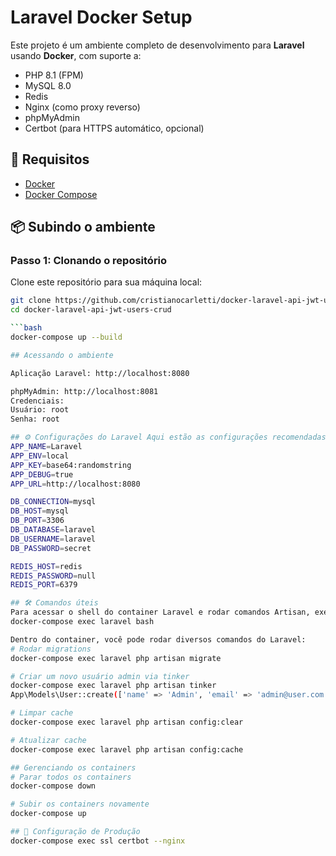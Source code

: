 # Laravel Docker Setup

Este projeto é um ambiente completo de desenvolvimento para **Laravel** usando **Docker**, com suporte a:

- PHP 8.1 (FPM)
- MySQL 8.0
- Redis
- Nginx (como proxy reverso)
- phpMyAdmin
- Certbot (para HTTPS automático, opcional)

## 🚀 Requisitos

- [Docker](https://www.docker.com/)
- [Docker Compose](https://docs.docker.com/compose/)

## 📦 Subindo o ambiente

### Passo 1: Clonando o repositório

Clone este repositório para sua máquina local:

```bash
git clone https://github.com/cristianocarletti/docker-laravel-api-jwt-users-crud.git
cd docker-laravel-api-jwt-users-crud

```bash
docker-compose up --build

## Acessando o ambiente

Aplicação Laravel: http://localhost:8080

phpMyAdmin: http://localhost:8081
Credenciais:
Usuário: root
Senha: root

## ⚙️ Configurações do Laravel Aqui estão as configurações recomendadas para o arquivo .env
APP_NAME=Laravel
APP_ENV=local
APP_KEY=base64:randomstring
APP_DEBUG=true
APP_URL=http://localhost:8080

DB_CONNECTION=mysql
DB_HOST=mysql
DB_PORT=3306
DB_DATABASE=laravel
DB_USERNAME=laravel
DB_PASSWORD=secret

REDIS_HOST=redis
REDIS_PASSWORD=null
REDIS_PORT=6379

## 🛠️ Comandos úteis
Para acessar o shell do container Laravel e rodar comandos Artisan, execute:
docker-compose exec laravel bash

Dentro do container, você pode rodar diversos comandos do Laravel:
# Rodar migrations
docker-compose exec laravel php artisan migrate

# Criar um novo usuário admin via tinker
docker-compose exec laravel php artisan tinker
App\Models\User::create(['name' => 'Admin', 'email' => 'admin@user.com', 'password' => bcrypt('password123')]);

# Limpar cache
docker-compose exec laravel php artisan config:clear

# Atualizar cache
docker-compose exec laravel php artisan config:cache

## Gerenciando os containers
# Parar todos os containers
docker-compose down

# Subir os containers novamente
docker-compose up

## 🔧 Configuração de Produção
docker-compose exec ssl certbot --nginx
